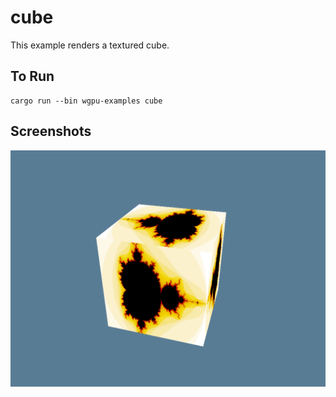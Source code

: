 # cube

This example renders a textured cube.

## To Run

```
cargo run --bin wgpu-examples cube
```

## Screenshots

![Cube example](./screenshot.png)
